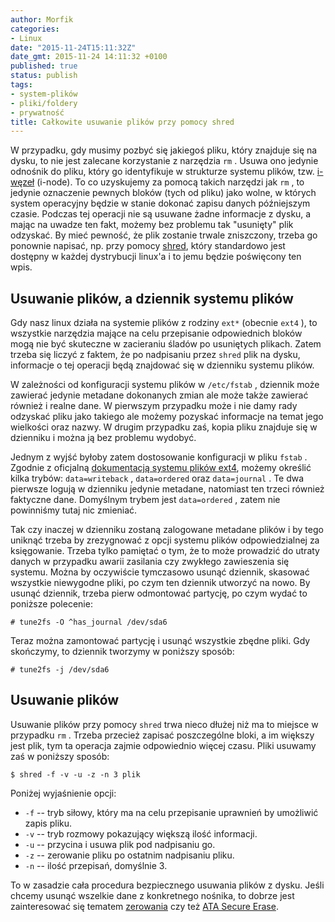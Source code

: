 ```yaml
---
author: Morfik
categories:
- Linux
date: "2015-11-24T15:11:32Z"
date_gmt: 2015-11-24 14:11:32 +0100
published: true
status: publish
tags:
- system-plików
- pliki/foldery
- prywatność
title: Całkowite usuwanie plików przy pomocy shred
---
```


W przypadku, gdy musimy pozbyć się jakiegoś pliku, który znajduje się na dysku, to nie jest zalecane
korzystanie z narzędzia `rm` . Usuwa ono jedynie odnośnik do pliku, który go identyfikuje w
strukturze systemu plików, tzw. [i-węzeł](https://pl.wikipedia.org/wiki/I-w%C4%99ze%C5%82) (i-node).
To co uzyskujemy za pomocą takich narzędzi jak `rm` , to jedynie oznaczenie pewnych bloków (tych od
pliku) jako wolne, w których system operacyjny będzie w stanie dokonać zapisu danych późniejszym
czasie. Podczas tej operacji nie są usuwane żadne informacje z dysku, a mając na uwadze ten fakt,
możemy bez problemu tak "usunięty" plik odzyskać. By mieć pewność, że plik zostanie trwale
zniszczony, trzeba go ponownie napisać, np. przy pomocy
[shred](http://manpages.ubuntu.com/manpages/wily/en/man1/shred.1.html), który standardowo jest
dostępny w każdej dystrybucji linux'a i to jemu będzie poświęcony ten wpis.

<!--more-->
## Usuwanie plików, a dziennik systemu plików

Gdy nasz linux działa na systemie plików z rodziny `ext*` (obecnie `ext4` ), to wszystkie narzędzia
mające na celu przepisanie odpowiednich bloków mogą nie być skuteczne w zacieraniu śladów po
usuniętych plikach. Zatem trzeba się liczyć z faktem, że po nadpisaniu przez `shred` plik na dysku,
informacje o tej operacji będą znajdować się w dzienniku systemu plików.

W zależności od konfiguracji systemu plików w `/etc/fstab` , dziennik może zawierać jedynie metadane
dokonanych zmian ale może także zawierać również i realne dane. W pierwszym przypadku może i nie
damy rady odzyskać pliku jako takiego ale możemy pozyskać informacje na temat jego wielkości oraz
nazwy. W drugim przypadku zaś, kopia pliku znajduje się w dzienniku i można ją bez problemu wydobyć.

Jednym z wyjść byłoby zatem dostosowanie konfiguracji w pliku `fstab` . Zgodnie z oficjalną
[dokumentacją systemu plików ext4](https://www.kernel.org/doc/Documentation/filesystems/ext4.txt),
możemy określić kilka trybów: `data=writeback` , `data=ordered` oraz `data=journal` . Te dwa
pierwsze logują w dzienniku jedynie metadane, natomiast ten trzeci również faktyczne dane. Domyślnym
trybem jest `data=ordered` , zatem nie powinniśmy tutaj nic zmieniać.

Tak czy inaczej w dzienniku zostaną zalogowane metadane plików i by tego uniknąć trzeba by
zrezygnować z opcji systemu plików odpowiedzialnej za księgowanie. Trzeba tylko pamiętać o tym, że
to może prowadzić do utraty danych w przypadku awarii zasilania czy zwykłego zawieszenia się
systemu. Można by oczywiście tymczasowo usunąć dziennik, skasować wszystkie niewygodne pliki, po
czym ten dziennik utworzyć na nowo. By usunąć dziennik, trzeba pierw odmontować partycję, po czym
wydać to poniższe polecenie:

    # tune2fs -O ^has_journal /dev/sda6

Teraz można zamontować partycję i usunąć wszystkie zbędne pliki. Gdy skończymy, to dziennik tworzymy
w poniższy sposób:

    # tune2fs -j /dev/sda6

## Usuwanie plików

Usuwanie plików przy pomocy `shred` trwa nieco dłużej niż ma to miejsce w przypadku `rm` . Trzeba
przecież zapisać poszczególne bloki, a im większy jest plik, tym ta operacja zajmie odpowiednio
więcej czasu. Pliki usuwamy zaś w poniższy sposób:

    $ shred -f -v -u -z -n 3 plik

Poniżej wyjaśnienie opcji:

  - `-f` -- tryb siłowy, który ma na celu przepisanie uprawnień by umożliwić zapis pliku.
  - `-v` -- tryb rozmowy pokazujący większą ilość informacji.
  - `-u` -- przycina i usuwa plik pod nadpisaniu go.
  - `-z` -- zerowanie pliku po ostatnim nadpisaniu pliku.
  - `-n` -- ilość przepisań, domyślnie 3.

To w zasadzie cała procedura bezpiecznego usuwania plików z dysku. Jeśli chcemy usunąć wszelkie dane
z konkretnego nośnika, to dobrze jest zainteresować się tematem
[zerowania](https://pl.wikipedia.org/wiki/Kasowanie_danych) czy też [ATA Secure
Erase](https://ata.wiki.kernel.org/index.php/ATA_Secure_Erase).
